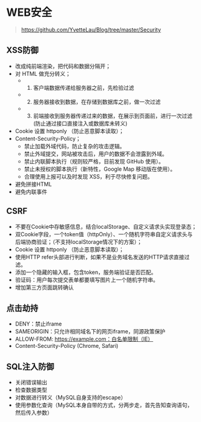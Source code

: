 # WEB安全
> https://github.com/YvetteLau/Blog/tree/master/Security

## XSS防御
* 改成纯前端渲染，把代码和数据分隔开；
* 对 HTML 做充分转义；
    - 1. 客户端数据传递给服务器之前，先检验过滤
    - 2. 服务器接收到数据，在存储到数据库之前，做一次过滤
    - 3. 前端接收到服务器传递过来的数据，在展示到页面前，进行一次过滤(防止通过接口直接注入或数据库未转义)
* Cookie 设置 httponly （防止恶意脚本读取）；
* Content-Security-Policy；
    - 禁止加载外域代码，防止复杂的攻击逻辑。
    - 禁止外域提交，网站被攻击后，用户的数据不会泄露到外域。
    - 禁止内联脚本执行（规则较严格，目前发现 GitHub 使用）。
    - 禁止未授权的脚本执行（新特性，Google Map 移动版在使用）。
    - 合理使用上报可以及时发现 XSS，利于尽快修复问题。
* 避免拼接HTML
* 避免内联事件

## CSRF

* 不要在Cookie中存敏感信息，结合localStorage、自定义请求头实现登录态；
* 双Cookie字段，一个token值（httpOnly）、一个随机字符串自定义请求头与后端协商验证；（不支持localStorage情况下的方案）；
* Cookie 设置 httponly （防止恶意脚本读取）；
* 使用HTTP refer头部进行判断，如果不是业务域名发送的HTTP请求直接过滤。
* 添加一个隐藏的输入框，包含token，服务端验证是否匹配。
* 验证码：用户每次提交表单都要填写图片上一个随机字符串。
* 增加第三方页面跳转确认

## 点击劫持

* DENY：禁止iframe
* SAMEORIGIN：只允许相同域名下的网页iframe，同源政策保护
* ALLOW-FROM: https://example.com：白名单限制（IE）
* Content-Security-Policy (Chrome, Safari)

## SQL注入防御

* 关闭错误输出
* 检查数据类型
* 对数据进行转义（MySQL自身支持的escape）
* 使用参数化查询（MySQL本身自带的方式，分两步走，首先告知查询语句，然后传入参数）